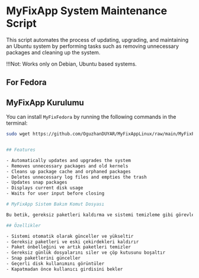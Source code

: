 # MyFixApp System Maintenance Script

This script automates the process of updating, upgrading, and maintaining an Ubuntu system by performing tasks such as removing unnecessary packages and cleaning up the system.

!!!Not: Works only on Debian, Ubuntu based systems.

## For Fedora

## MyFixApp Kurulumu

You can install `MyFixFedora` by running the following commands in the terminal:

```bash
sudo wget https://github.com/OguzhanDUYAR/MyFixAppLinux/raw/main/MyFixFedora.sh -O /usr/bin/MyFixFedora.sh && sudo chmod +x /usr/bin/MyFixFedora.sh && sudo wget https://github.com/OguzhanDUYAR/MyFixAppLinux/raw/main/MyFixFedora.desktop -O /usr/share/applications/MyFixFedora.desktop


## Features

- Automatically updates and upgrades the system
- Removes unnecessary packages and old kernels
- Cleans up package cache and orphaned packages
- Deletes unnecessary log files and empties the trash
- Updates snap packages
- Displays current disk usage
- Waits for user input before closing

# MyFixApp Sistem Bakım Komut Dosyası

Bu betik, gereksiz paketleri kaldırma ve sistemi temizleme gibi görevleri yerine getirerek bir Ubuntu sistemini güncelleme, yükseltme ve bakım işlemlerini otomatikleştirir.

## Özellikler

- Sistemi otomatik olarak günceller ve yükseltir
- Gereksiz paketleri ve eski çekirdekleri kaldırır
- Paket önbelleğini ve artık paketleri temizler
- Gereksiz günlük dosyalarını siler ve çöp kutusunu boşaltır
- Snap paketlerini günceller
- Geçerli disk kullanımını görüntüler
- Kapatmadan önce kullanıcı girdisini bekler
